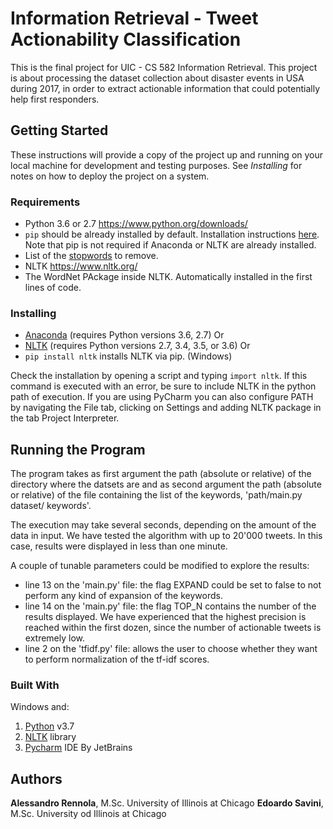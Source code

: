 # Information Retrieval - Tweet Actionability Classification
This is the final project for UIC - CS 582 Information Retrieval. This project is about processing the dataset collection about disaster events in USA during 2017, in order to extract actionable information that could potentially help first responders.

## Getting Started
These instructions will provide a copy of the project up and running on your local machine for development and testing purposes. See _Installing_ for notes on how to deploy the project on a system.

### Requirements
* Python 3.6 or 2.7 https://www.python.org/downloads/
* `pip` should be already installed by default. Installation instructions 
[here](https://www.makeuseof.com/tag/install-pip-for-python/). Note that pip is not required if Anaconda or NLTK are already installed.  
* List of the [stopwords](https://www.dropbox.com/s/5789sj8v07j2id0/stopwords.txt) to remove.
* NLTK https://www.nltk.org/
* The WordNet PAckage inside NLTK. Automatically installed in the first lines of code.

### Installing
* [Anaconda](https://www.anaconda.com/download/) (requires Python versions 3.6, 2.7)
Or
* [NLTK](https://pypi.org/project/nltk/) (requires Python versions 2.7, 3.4, 3.5, or 3.6)
Or
* `pip install nltk` installs NLTK via pip. (Windows)

Check the installation by opening a script and typing `import nltk`. If this command is executed with an error, be sure to include NLTK in the python path of execution. If you are using PyCharm you can also configure PATH by navigating the File tab, clicking on Settings and adding NLTK package in the tab Project Interpreter.

## Running the Program
The program takes as first argument the path (absolute or relative) of the directory where the datsets are and as second argument the path (absolute or relative) of the file containing the list of the keywords, 'path/main.py dataset/ keywords'.

The execution may take several seconds, depending on the amount of the data in input. We have tested the algorithm with up to 20'000 tweets. In this case, results were displayed in less than one minute.

A couple of tunable parameters could be modified to explore the results:
- line 13 on the 'main.py' file: the flag EXPAND could be set to false to not perform any kind of expansion of the keywords.
- line 14 on the 'main.py' file: the flag TOP_N contains the number of the results displayed. We have experienced that the highest precision is reached within the first dozen, since the number of actionable tweets is extremely low.
- line 2 on the 'tfidf.py' file: allows the user to choose whether they want to perform normalization of the tf-idf scores.

### Built With
 Windows and:

1. [Python](https://docs.python.org/3/) v3.7
2. [NLTK](https://www.nltk.org/install.html) library
3. [Pycharm](https://www.jetbrains.com/pycharm/) IDE By JetBrains

## Authors
**Alessandro Rennola**, M.Sc. University of Illinois at Chicago
**Edoardo Savini**, M.Sc. University od Illinois at Chicago
